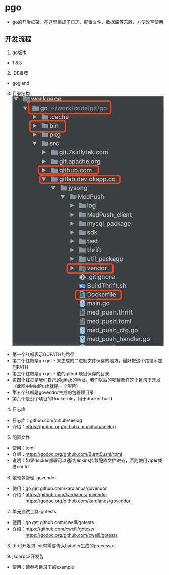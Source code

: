 # pgo #
* go的开发框架，在这里集成了日志，配置文件，数据库等东西，方便改写使用  

## 开发流程 ##
1. go版本
* 1.8.3

2. IDE推荐
* gogland

3. 目录结构<br />
![Alt text](./doc/construction.png "结构图片")
* 第一个红框表示GOPATH的路径
* 第二个红框是go get下来生成的二进制文件保存的地方，最好把这个路径添加到PATH
* 第三个红框是go get下载的github项目保存的目录
* 第四个红框是我们自己的gitlab的地址，我们以后的项目都在这个目录下开发（此图中MedPush就是一个项目）
* 第五个红框是govendor生成的包管理目录
* 第六个是没个项目的Dockerfile，用于docker build

4. 日志库<br />
* 日志库：github.com/cihub/seelog
* 介绍：https://godoc.org/github.com/cihub/seelog

<!-- 如果docker部署可以通过jenkins挂载配置文件进去
否则使用viper或者confd -->
5. 配置文件
* 使用：toml
* 介绍：https://godoc.org/github.com/BurntSushi/toml
* 说明：如果docker部署可以通过jenkins挂载配置文件进去，否则使用viper或者confd

6. 依赖包管理-govendor
* 使用：go get github.com/kardianos/govendor
* 介绍：https://github.com/kardianos/govendor  
　　　https://godoc.org/github.com/kardianos/govendor
     
7. 单元测试工具-gotests
* 使用：go get github.com/cweill/gotests
* 介绍：https://github.com/cweill/gotests  
　　　https://godoc.org/github.com/cweill/gotests

8. thrift开发包
Init时需要传入handler生成的processor

9. jsonrpc2开发包  
* 使用：请参考目录下的example